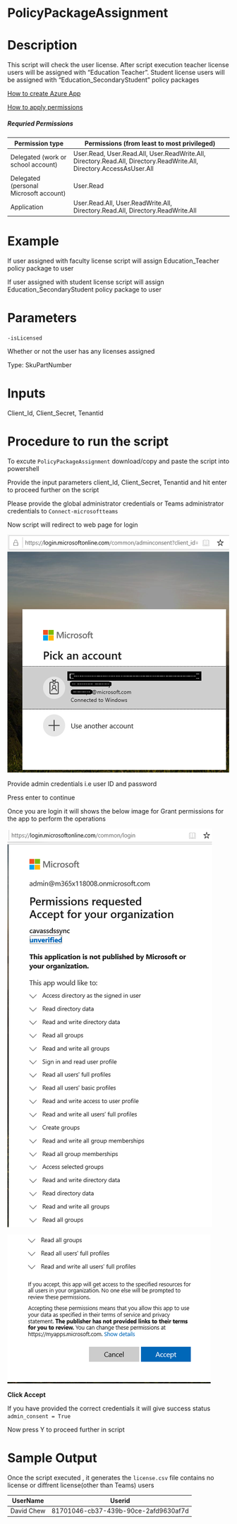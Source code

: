 # PolicyPackageAssignment

# Description

This script will check the user license. After script execution teacher license users will be assigned with “Education Teacher”. Student license users will be assigned with  “Education_SecondaryStudent” policy packages

[How to create Azure App](https://docs.microsoft.com/en-us/graph/auth-register-app-v2)

[How to apply permissions](https://docs.microsoft.com/en-us/graph/notifications-integration-app-registration)

##### Requried Permissions

|Permission type	|Permissions (from least to most privileged)|
|----|----|
|Delegated (work or school account)	|User.Read, User.Read.All, User.ReadWrite.All, Directory.Read.All, Directory.ReadWrite.All, Directory.AccessAsUser.All|
|Delegated (personal Microsoft account)	|User.Read|
|Application	|User.Read.All, User.ReadWrite.All, Directory.Read.All, Directory.ReadWrite.All|

# Example

If user assigned with faculty license script will assign Education_Teacher policy package to user 

If user assigned with student license script will assign Education_SecondaryStudent policy package to user 

# Parameters

`-isLicensed`

Whether or not the user has any licenses assigned

Type: SkuPartNumber

# Inputs

Client_Id, Client_Secret, Tenantid

# Procedure to run the script
 
   To excute `PolicyPackageAssignment` download/copy and paste the script into powershell
        
   Provide the input parameters client_Id, Client_Secret, Tenantid and hit enter to proceed further on the script
   
   Please provide the global administrator credentials or Teams administrator credentials to `Connect-microsoftteams`
        
   Now script will redirect to web page for login
        
   ![Signin](https://github.com/Geetha63/MS-Teams-Scripts/blob/master/Images/Siginin.png)
        
   Provide admin credentials i.e user ID and password 
        
   Press enter to continue
   
   Once you are login it will shows the below image for Grant permissions for the app to perform the operations

 ![GrantPermission](https://github.com/Geetha63/MS-Teams-Scripts/blob/master/Images/GrantPermissions.png)	
 
 ![GrantPermission](https://github.com/Geetha63/MS-Teams-Scripts/blob/master/Images/GrantPermissions2.png)
 
 **Click Accept**

 If you have provided the correct credentials it will give success status `admin_consent = True`
 
 Now press Y to proceed further in script

# Sample Output

 Once the script executed , it generates the `license.csv` file contains no license or diffrent license(other than Teams) users

|UserName  | Userid  |
|----------|---------|
|David Chew|81701046-cb37-439b-90ce-2afd9630af7d|
